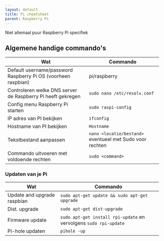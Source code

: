 ```yaml
---
layout: default
title: Pi cheatsheet
parent: Raspberry Pi
---
```


Niet allemaal puur Raspberry Pi specifiek

## Algemene handige commando's

|Wat|Commando|
|-----|------------------|
|Default username/password Raspberry Pi OS (voorheen raspbian)|pi/raspberry|
|Controleren welke DNS server de Raspberry Pi heeft gekregen|`sudo nano /etc/resolv.conf`|
|Config menu Raspberry Pi starten|`sudo raspi-config`|
|IP adres van PI bekijken|`ifconfig`|
|Hostname van PI bekijken|`Hostname`|
|Tekstbestand aanpassen|`nano <locatie/bestand>` eventueel met Sudo voor rechten|
|Commando uitvoeren met voldoende rechten|`sudo <command>`

### Updaten van je Pi

|Wat|Commando|
|-----|------------------|
|Update and upgrade raspbian|`sudo apt-get update && sudo apt-get upgrade`|
|Dist. upgrade|`sudo apt-get dist-upgrade`|
|Firmware update|`sudo apt-get install rpi-update` en vervolgens `sudo rpi-update`|
|Pi-hole updaten|`pihole -up`|
